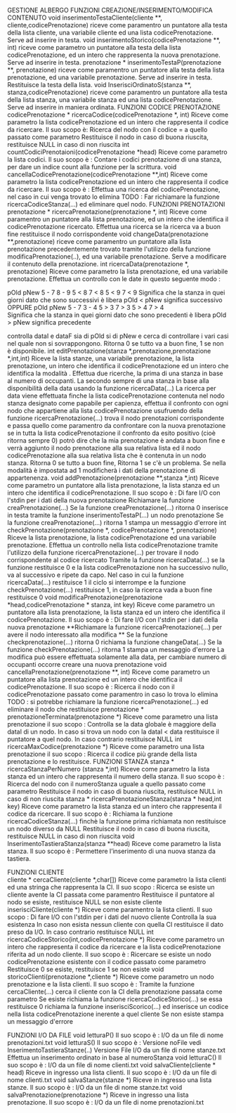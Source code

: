GESTIONE ALBERGO
FUNZIONI CREAZIONE/INSERIMENTO/MODIFICA CONTENUTO
void inserimentoTestaCliente(cliente **, cliente,codicePrenotazione) riceve come paramentro un puntatore alla testa della lista cliente, una variabile cliente ed una lista codicePrenotazione. Serve ad inserire in testa.
void inserimentoStorico(codicePrenotazione **, int) riceve come parametro un puntatore alla testa della lista codicePrenotazione, ed un intero che rappresenta la nuova prenotazione. Serve ad inserire in testa.
prenotazione * inserimentoTestaP(prenotazione **, prenotazione) riceve come paramentro un puntatore alla testa della lista prenotazione, ed una variabile prenotazione. Serve ad inserire in testa. Restituisce la testa della lista.
void InserisciOrdinatoS(stanza **, stanza,codicePrenotazione)  riceve come paramentro un puntatore alla testa della lista stanza, una variabile stanza ed una lista codicePrenotazione. Serve ad inserire in maniera ordinata. 
FUNZIONI CODICE PRENOTAZIONE
codicePrenotazione * ricercaCodice(codicePrenotazione *, int) Riceve come parametro la lista codicePrenotazione ed un intero che rappresenta il codice da ricercare. Il suo scopo è:
Ricerca del nodo con il codice = a quello passato come parametro
Restituisce il nodo in caso di buona riuscita, restituisce NULL in caso di non riuscita
int countCodiciPrenotaioni(codicePrenotazione *head) Riceve come parametro la lista codici. Il suo scopo è :
Contare i codici prenotazione di una stanza, per dare un indice count alla funzione per la scrittura.
void cancellaCodicePrenotazione(codicePrenotazione **,int) Riceve come parametro la lista codicePrenotazione ed un intero che rappresenta il codice da ricercare. Il suo scopo è :
Effettua una ricerca del codicePrenotazione, nel caso in cui venga trovato lo elimina TODO : Far richiamare la funzione ricercaCodiceStanza(...) ed eliminare quel nodo.
FUNZIONI PRENOTAZIONI
prenotazione * ricercaPrenotazione(prenotazione *, int) Riceve come paramentro un puntatore alla lista prenotazione, ed un intero che identifica il codicePrenotazione ricercato. Effettua una ricerca se la ricerca va a buon fine restituisce il nodo corrispondente
void changeData(prenotazione **,prenotazione) riceve come paramentro un puntatore alla lista prenotazione precedentemente trovato tramite l'utilizzo della funzione modificaPrenotazione(..), ed una variabile prenotazione. Serve a modificare il contenuto della prenotazione.
int ricercaData(prenotazione *, prenotazione) Riceve come parametro la lista prenotazione, ed una variabile prenotazione. Effettua un controllo con le date in questo seguente modo :

  pOld       pNew
  5 - 7      8 - 9
  5 < 8
  7 < 8
  5 < 9
  7 < 9
  Significa che la stanza in quei giorni dato che sono successivi è libera
  pOld < pNew significa successivo
  OPPURE
  pOld        pNew
  5 - 7      3 - 4
  5 > 3
  7 > 3
  5 > 4
  7 > 4     
  Significa che la stanza in quei giorni dato che sono precedenti è libera
  pOld > pNew significa precedente

controlla dataI e dataF sia di pOld si di pNew e cerca di controllare i vari casi nel quale non si sovrappongono. Ritorna 0 se tutto va a buon fine, 1 se non è disponibile.
int editPrenotazione(stanza *,prenotazione,prenotazione *,int,int) Riceve la lista stanze, una variabile prenotazione, la lista prenotazione, un intero che identifica il codicePrenotazione ed un intero che identifica la modalità .
Effettua due ricerche, la prima di una stanza in base al numero di occupanti. La secondo sempre di una stanza in base alla disponibilità della data usando la funzione ricercaData(...) La ricerca per data viene effettuata finche la lista codicePrenotazione contenuta nel nodo stanza designato come papabile per capienza, effettua il confronto con ogni nodo che appartiene alla lista codicePrenotazione usufruendo della funzione ricercaPrenotazione(...) trova il nodo prenotazioni corrispondente e passa quello come paramentro da confrontare con la nuova prenotazione se in tutta la lista codicePrenotazione il confronto da esito positivo (cioè ritorna sempre 0) potrò dire che la mia prenotazione è andata a buon fine e verrà aggiunto il nodo prenotazione alla sua relativa lista ed il nodo codicePrenotazione alla sua relativa lista che è contenuta in un nodo stanza. Ritorna 0 se tutto a buon fine, Ritorna 1 se c'è un problema. Se nella modalità è impostata ad 1 modificherà i dati della prenotazione di appartenenza.
void addPrenotazione(prenotazione **,stanza *,int) Riceve come parametro un puntatore alla lista prenotazione, la lista stanza ed un intero che identifica il codicePrenotazione. Il suo scopo è :
Di fare I/O con l'stdin per i dati della nuova prenotazione
Richiamare la funzione creaPrenotazione(...)
Se la funzione creaPrenotazione(...) ritorna 0 inserisce in testa tramite la funzione inserimentoTestaP(...) un nodo prenotazione
Se la funzione creaPrenotazione(...) ritorna 1 stampa un messaggio d'errore
int checkPrenotazione(prenotazione *, codicePrenotazione *, prenotazione) Riceve la lista prenotazione, la lista codicePrenotazione ed una variabile prenotazione. Effettua un controllo nella lista codicePrenotazione tramite l'utilizzo della funzione ricercaPrenotazione(...) per trovare il nodo corrispondente al codice ricercato Tramite la funzione ricercaData(...) se la funzione restituisce 0 e la lista codicePrenotazione non ha successivo nullo, va al successivo e ripete da capo. Nel caso in cui la funzione ricercaData(...) restituisce 1 il ciclo si interrompe e la funzione checkPrenotazione(...) restituisce 1, in caso la ricerca vada a buon fine restituisce 0
void modificaPrenotazione(prenotazione *head,codicePrenotazione * stanza, int key) Riceve come parametro un puntatore alla lista prenotazione, la lista stanza ed un intero che identifica il codicePrenotazione. Il suo scopo è :
Di fare I/O con l'stdin per i dati della nuova prenotazione
**Richiamare la funzione ricercaPrenotazione(...) per avere il nodo interessato alla modifica **
Se la funzione checkprenotazione(...) ritorna 0 richiama la funzione changeData(...)
Se la funzione checkPrenotazione(...) ritorna 1 stampa un messaggio d'errore
La modifica può essere effettuata solamente alla data, per cambiare numero di occupanti occorre creare una nuova prenotazione
void cancellaPrenotazione(prenotazione **, int) Riceve come parametro un puntatore alla lista prenotazione ed un intero che identifica il codicePrenotazione. Il suo scopo è :
Ricerca il nodo con il codicePrenotazione passato come paramentro in caso lo trova lo elimina TODO : si potrebbe richiamare la funzione ricercaPrenotazione(...) ed eliminare il nodo che restituisce
prenotazione * prenotazioneTerminata(prenotazione *) Riceve come parametro una lista prenotazione il suo scopo : 
Controlla se la data globale è maggiore della dataI di un nodo. In caso si trova un nodo con la dataI < data restituisce il puntatore a quel nodo. In caso contrario restituisce NULL
int ricercaMaxCodice(prenotazione *) Riceve come parametro una lista prenotazione il suo scopo : 
Ricerca il codice più grande della lista prenotazione e lo restituisce.
FUNZIONI STANZA
stanza * ricercaStanzaPerNumero	(stanza *,int) Riceve come parametro la lista stanza ed un intero che rappresenta il numero della stanza. Il suo scopo è :
Ricerca del nodo con il numeroStanza uguale a quello passato come parametro
Restituisce il nodo in caso di buona riuscita, restituisce NULL in caso di non riuscita
stanza * ricercaPrenotazioneStanza(stanza * head,int key) Riceve come parametro la lista stanza ed un intero che rappresenta il codice da ricercare. Il suo scopo è :
Richiama la funzione ricercaCodiceStanza(...) finchè la funzione prima richiamata non restituisce un nodo diverso da NULL
Restituisce il nodo in caso di buona riuscita, restituisce NULL in caso di non riuscita
void InserimentoTastieraStanza(stanza **head) Riceve come parametro la lista stanza. Il suo scopo è : 
Permettere l’inserimento di una nuova stanza da tastiera.


FUNZIONI CLIENTE	
cliente * cercaCliente(cliente *,char[]) Riceve come parametro la lista clienti ed una stringa che rappresenta la CI. Il suo scopo :
Ricerca se esiste un cliente avente la CI passata come paramentro
Restituisce il puntatore al nodo se esiste, restituisce NULL se non esiste
cliente inserisciCliente(cliente *) Riceve come paramentro la lista clienti. Il suo scopo :
Di fare I/O con l'stdin per i dati del nuovo cliente
Controlla la sua esistenza
In caso non esista nessun cliente con quella CI restituisce il dato preso da I/O. In caso contrario restituisce NULL
int ricercaCodiceStorico(int,codicePrenotazione *) Riceve come parametro un intero che rappresenta il codice da ricercare e la lista codicePrenotazione riferita ad un nodo cliente. Il suo scopo è :
Ricercare se esiste un nodo codicePrenotazione esistente con il codice passato come parametro
Restituisce 0 se esiste, restituisce 1 se non esiste
void storicoClienti(prenotazione *,cliente *) Riceve come parametro un nodo prenotazione e la lista clienti. Il suo scopo è :
Tramite la funzione cercaCliente(...) cerca il cliente con la CI della prenotazione passata come parametro
Se esiste richiama la funzione ricercaCodiceStorico(...) se essa restituisce 0 richiama la funzione inserisciScorico(...) ed inserisce un codice nella lista codicePrenotazione inerente a quel cliente
Se non esiste stampa un messaggio d'errore

FUNZIONI I/O DA FILE
void letturaP() Il suo scopo è :
I/O da un file di nome prenotazioni.txt
void letturaS() Il suo scopo è :
Versione noFile
vedi InserimentoTastieraStanze(..)
Versione File
I/O da un file di nome stanze.txt
Effettua un inserimento ordinato in base al numeroStanza
void letturaC() Il suo scopo è :
I/O da un file di nome clienti.txt
void salvaCliente(cliente * head) Riceve in ingresso una lista clienti. Il suo scopo è :
I/O da un file di nome clienti.txt
void salvaStanze(stanze *) Riceve in ingresso una lista stanze. Il suo scopo è :
I/O da un file di nome stanze.txt
void salvaPrenotazione(prenotazione *) Riceve in ingresso una lista prenotazione. Il suo scopo è :
I/O da un file di nome prenotazioni.txt


	


